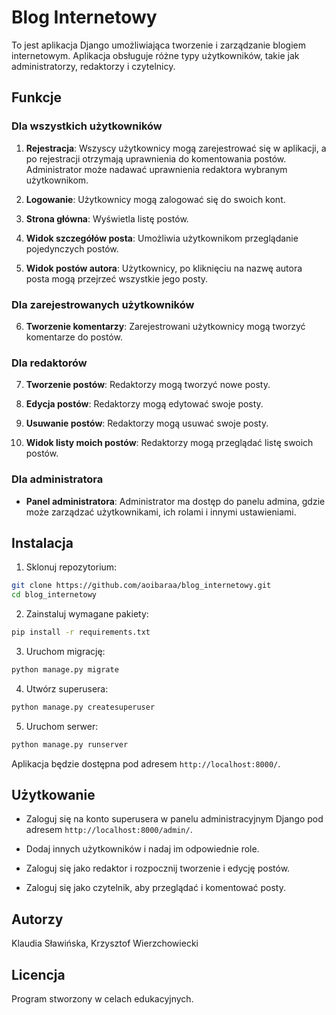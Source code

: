 # Blog Internetowy

To jest aplikacja Django umożliwiająca tworzenie i zarządzanie blogiem internetowym. Aplikacja obsługuje różne typy użytkowników, takie jak administratorzy, redaktorzy i czytelnicy.

## Funkcje

### Dla wszystkich użytkowników

1. **Rejestracja**: Wszyscy użytkownicy mogą zarejestrować się w aplikacji, a po rejestracji otrzymają uprawnienia do komentowania postów. Administrator może nadawać uprawnienia redaktora wybranym użytkownikom.

2. **Logowanie**: Użytkownicy mogą zalogować się do swoich kont.

3. **Strona główna**: Wyświetla listę postów.

4. **Widok szczegółów posta**: Umożliwia użytkownikom przeglądanie pojedynczych postów.

5. **Widok postów autora**: Użytkownicy, po kliknięciu na nazwę autora posta mogą przejrzeć wszystkie jego posty.

### Dla zarejestrowanych użytkowników

6. **Tworzenie komentarzy**: Zarejestrowani użytkownicy mogą tworzyć komentarze do postów.

### Dla redaktorów

7. **Tworzenie postów**: Redaktorzy mogą tworzyć nowe posty.

8. **Edycja postów**: Redaktorzy mogą edytować swoje posty.

9. **Usuwanie postów**: Redaktorzy mogą usuwać swoje posty.

10. **Widok listy moich postów**: Redaktorzy mogą przeglądać listę swoich postów.

### Dla administratora

- **Panel administratora**: Administrator ma dostęp do panelu admina, gdzie może zarządzać użytkownikami, ich rolami i innymi ustawieniami.

## Instalacja

1. Sklonuj repozytorium:

```bash
git clone https://github.com/aoibaraa/blog_internetowy.git
cd blog_internetowy
```

2. Zainstaluj wymagane pakiety:

```bash
pip install -r requirements.txt
```

3. Uruchom migrację:

```bash
python manage.py migrate
```

4. Utwórz superusera:

```bash
python manage.py createsuperuser
```

5. Uruchom serwer:

```bash
python manage.py runserver
```

Aplikacja będzie dostępna pod adresem `http://localhost:8000/`.

## Użytkowanie
* Zaloguj się na konto superusera w panelu administracyjnym Django pod adresem `http://localhost:8000/admin/`.

* Dodaj innych użytkowników i nadaj im odpowiednie role.

* Zaloguj się jako redaktor i rozpocznij tworzenie i edycję postów.

* Zaloguj się jako czytelnik, aby przeglądać i komentować posty.

## Autorzy
Klaudia Sławińska, Krzysztof Wierzchowiecki

## Licencja
Program stworzony w celach edukacyjnych. 
